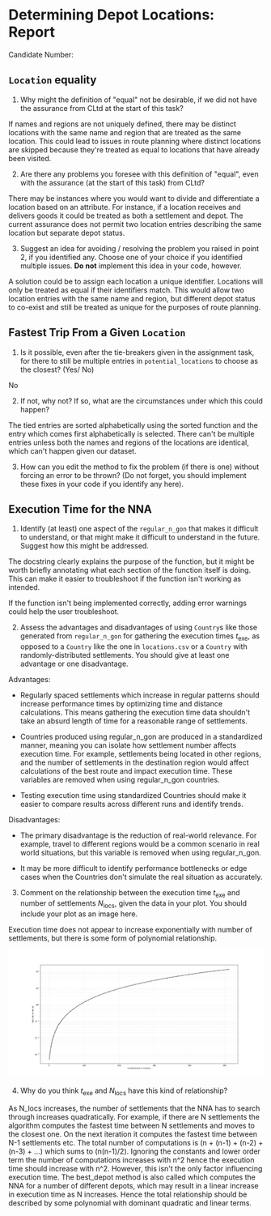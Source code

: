 <!-- This is a comment block in Markdown. When the document is rendered, you won't see this text.

If you need help on MarkDown syntax, you can look at the guide here: https://www.markdownguide.org/basic-syntax/.
You are also welcome to ask the Module instructors for help with writing MarkDown.

You can use this template as the starting point for your report.
Answer the questions by writing your answers in the space between the bullet points.
If you are editing this file in VSCode, you can press CTRL+K then V to open a preview of the document.

Comment blocks end by closing the "arrow" we opened at the start. -->

# Determining Depot Locations: Report

<!-- This module is anonymously marked - please DO NOT include your name! -->
Candidate Number:

<!-- The headers that follow correspond to all questions in the assignment that require a written answer. 

You can write as much as you like for your answers in the space provided.
However please bear in mind that a good answer and a long answer are not necessarily the same thing! -->

## `Location` equality

1. Why might the definition of "equal" not be desirable, if we did not have the assurance from CLtd at the start of this task?

If names and regions are not uniquely defined, there may be distinct locations with the same name and region that are treated as the same location.
This could lead to issues in route planning where distinct locations are skipped because they're treated as equal to locations that have already been visited.

2. Are there any problems you foresee with this definition of "equal", even with the assurance (at the start of this task) from CLtd?

There may be instances where you would want to divide and differentiate a location based on an attribute.
For instance, if a location receives and delivers goods it could be treated as both a settlement and depot.
The current assurance does not permit two location entries describing the same location but separate depot status.

3. Suggest an idea for avoiding / resolving the problem you raised in point 2, if you identified any. Choose one of your choice if you identified multiple issues. **Do not** implement this idea in your code, however.

A solution could be to assign each location a unique identifier. Locations will only be treated as equal if their identifiers match. 
This would allow two location entries with the same name and region, but different depot status to co-exist and still be treated as unique for the 
purposes of route planning.

## Fastest Trip From a Given `Location`

1. Is it possible, even after the tie-breakers given in the assignment task, for there to still be multiple entries in `potential_locations` to choose as the closest? (Yes/ No)

No 

2. If not, why not? If so, what are the circumstances under which this could happen?

The tied entries are sorted alphabetically using the sorted function and the entry which comes first alphabetically is selected. 
There can't be multiple entries unless both the names and regions of the locations are identical, which can't happen given our dataset.

3. How can you edit the method to fix the problem (if there is one) without forcing an error to be thrown? (Do not forget, you should implement these fixes in your code if you identify any here).


## Execution Time for the NNA

1. Identify (at least) one aspect of the `regular_n_gon` that makes it difficult to understand, or that might make it difficult to understand in the future. Suggest how this might be addressed.

The docstring clearly explains the purpose of the function, but it might be worth briefly annotating what each section of the function itself is doing.
This can make it easier to troubleshoot if the function isn't working as intended.

If the function isn't being implemented correctly, adding error warnings could help the user troubleshoot.

2. Assess the advantages and disadvantages of using `Country`s like those generated from `regular_n_gon` for gathering the execution times $t_{\text{exe}}$, as opposed to a `Country` like the one in `locations.csv` or a `Country` with randomly-distributed settlements. You should give at least one advantage or one disadvantage.

Advantages:
- Regularly spaced settlements which increase in regular patterns should increase performance times by optimizing time and distance calculations. This means gathering the execution time data shouldn't take an absurd length of time for a reasonable range of settlements.

- Countries produced using regular_n_gon are produced in a standardized manner, meaning you can isolate how settlement number affects execution time. For example,       settlements being located in other regions, and the number of settlements in the destination region would affect calculations of the best route and impact execution time. These variables are removed when using regular_n_gon countries.

- Testing execution time using standardized Countries should make it easier to compare results across different runs and identify trends.

Disadvantages:
- The primary disadvantage is the reduction of real-world relevance. For example, travel to different regions would be a common scenario in real world situations, but this variable is removed when using regular_n_gon.

- It may be more difficult to identify performance bottlenecks or edge cases when the Countries don't simulate the real situation as accurately. 

3. Comment on the relationship between the execution time $t_{\text{exe}}$ and number of settlements $N_{\text{locs}}$, given the data in your plot. You should include your plot as an image here.

Execution time does not appear to increase exponentially with number of settlements, but there is some form of polynomial relationship.

![This line will include your plot as an image in your report. This text will be displayed if your plot file cannot be found.](./nna_execution_times.png)

4. Why do you think $t_{\text{exe}}$ and $N_{\text{locs}}$ have this kind of relationship?

As N_locs increases, the number of settlements that the NNA has to search through increases quadratically. For example, if there are N settlements the algorithm computes the fastest time between N settlements and moves to the closest one. On the next iteration it computes the fastest time between N-1 settlements etc. The total number of computations is (n + (n-1) + (n-2) + (n-3) + ...) which sums to (n(n-1)/2). Ignoring the constants and lower order term the number of computations increases with n^2 hence the execution time should increase with n^2. However, this isn't the only factor influencing execution time. The best_depot method is also called which computes the NNA for a number of different depots, which may result in a linear increase in execution time as N increases. Hence the total relationship should be described by some polynomial with dominant quadratic and linear terms.